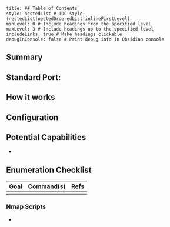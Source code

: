 ```table-of-contents
title: ## Table of Contents
style: nestedList # TOC style (nestedList|nestedOrderedList|inlineFirstLevel)
minLevel: 0 # Include headings from the specified level
maxLevel: 3 # Include headings up to the specified level
includeLinks: true # Make headings clickable
debugInConsole: false # Print debug info in Obsidian console
```

## Summary


**Standard Port:** 
- 


## How it works


## Configuration


## Potential Capabilities
- 

## Enumeration Checklist

| Goal | Command(s) | Refs |
| ---- | ---------- | ---- |
|      |            |      |
### Nmap Scripts
- 
